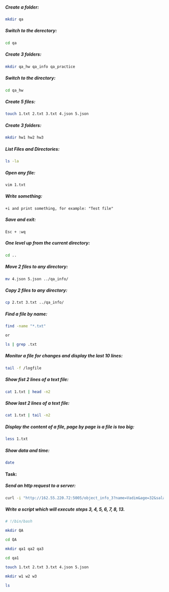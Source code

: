 ##### Create a folder:
```bash
mkdir qa
```
##### Switch to the derectory:
```bash
cd qa
```
##### Create 3 folders:
```bash
mkdir qa_hw qa_info qa_practice
```
##### Switch to the directory:
```bash
cd qa_hw
```
##### Create 5 files:
```bash
touch 1.txt 2.txt 3.txt 4.json 5.json
```
##### Create 3 folders:
```bash
mkdir hw1 hw2 hw3
```
##### List Files and Directories:
```bash
ls -la
```
##### Open any file:
```bash
vim 1.txt
```
##### Write something:
```
+i and print something, for example: "Test file"
```
##### Save and exit:
```
Esc + :wq
```
##### One level up from the current directory:
```bash
cd ..
```
##### Move 2 files to any directory:
```bash
mv 4.json 5.json ../qa_info/
```
##### Copy 2 files to any directory:
```bash
cp 2.txt 3.txt ../qa_info/
```
##### Find a file by name:
```bash
find -name "*.txt"

or

ls | grep .txt
```
##### Monitor a file for changes and display the last 10 lines:
```bash
tail -f /logfile
```
##### Show fist 2 lines of a text file:
```bash
cat 1.txt | head -n2
```
##### Show last 2 lines of a text file:
```bash
cat 1.txt | tail -n2
```
##### Display the content of a file, page by page is a file is too big:
```bash
less 1.txt
```
##### Show data and time:
```bash
date
```
#### Task:

##### Send an http request to a server:
```bash
curl -i "http://162.55.220.72:5005/object_info_3?name=Vadim&age=32&salary=1000"
```
##### Write a script which will execute steps 3, 4, 5, 6, 7, 8, 13.

~~~sh
# !/bin/bash

mkdir QA

cd QA

mkdir qa1 qa2 qa3

cd qa1

touch 1.txt 2.txt 3.txt 4.json 5.json

mkdir w1 w2 w3

ls
~~~
